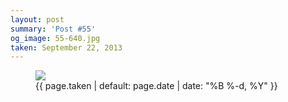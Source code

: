```yaml
---
layout: post
summary: 'Post #55'
og_image: 55-640.jpg
taken: September 22, 2013
---
```


<figure class="post">
<img sizes="(min-width: 700px) 50vw, calc(100vw - 2rem)" src="{{ site.assets_url }}/55-320.jpg" srcset="{{ site.assets_url }}/55-640.jpg 640w, {{ site.assets_url }}/55-480.jpg 480w, {{ site.assets_url }}/55-320.jpg 320w, {{ site.assets_url }}/55-160.jpg 160w"/>
<figcaption>
<time>{{ page.taken | default: page.date | date: "%B %-d, %Y" }}</time>
</figcaption>
</figure>
